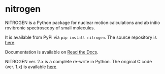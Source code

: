 # nitrogen

NITROGEN is a Python package for nuclear motion calculations and ab initio rovibronic spectroscopy of small molecules.

It is available from PyPI via `pip install nitrogen`. The source repository is [here](https://github.com/bchangala/nitrogen).

Documentation is available on [Read the Docs](https://nitrogen-docs.readthedocs.io).

NITROGEN ver. 2.x is a complete re-write in Python. The original C code (ver. 1.x) is available [here](https://www.colorado.edu/nitrogen).
